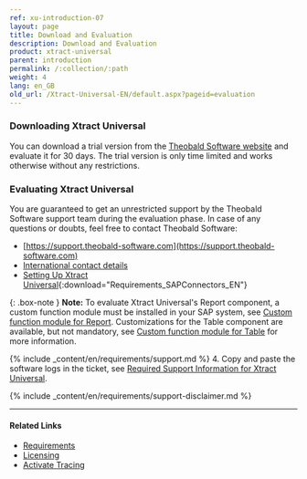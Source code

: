 ```yaml
---
ref: xu-introduction-07
layout: page
title: Download and Evaluation
description: Download and Evaluation
product: xtract-universal
parent: introduction
permalink: /:collection/:path
weight: 4
lang: en_GB
old_url: /Xtract-Universal-EN/default.aspx?pageid=evaluation
---
```


### Downloading Xtract Universal

You can download a trial version from the [Theobald Software website](https://theobald-software.com/en/download-trial/) and evaluate it for 30 days.
The trial version is only time limited and works otherwise without any restrictions.

### Evaluating Xtract Universal
You are guaranteed to get an unrestricted support by the Theobald Software support team during the evaluation phase.
In case of any questions or doubts, feel free to contact Theobald Software: <br>
- [https://support.theobald-software.com](https://support.theobald-software.com)
- [International contact details](https://theobald-software.com/en/contact/)
- [Setting Up Xtract Universal](/docs/sap-customizing/Requirements_SAPConnectors_EN.pdf){:download="Requirements_SAPConnectors_EN"}

{: .box-note }
**Note:** To evaluate Xtract Universal's Report component, a custom function module must be installed in your SAP system, see [Custom function module for Report](../sap-customizing/install-report-custom-function-module). 
Customizations for the Table component are available, but not mandatory, see [Custom function module for Table](../sap-customizing/custom-function-module-for-table-extraction) for more information.

<!---
### Support
-->
{% include _content/en/requirements/support.md %}
4. Copy and paste the software logs in the ticket, see [Required Support Information for Xtract Universal](https://support.theobald-software.com/helpdesk/KB/View/14457-required-support-information-for-xtract-universal).

{% include _content/en/requirements/support-disclaimer.md %}

****
#### Related Links
- [Requirements](./requirements)
- [Licensing](./license)
- [Activate Tracing](https://support.theobald-software.com/helpdesk/KB/View/14455-how-to-activate-tracing-for-xtract-products)